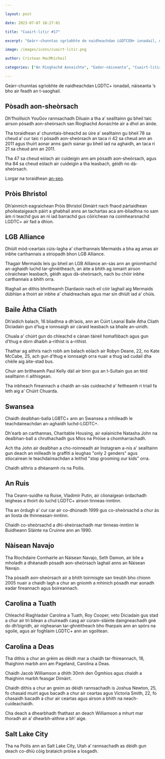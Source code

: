 ```yaml
---

layout: post

date: 2023-07-07 18:27:01

title: "Cuairt-litir #17"

excerpt: "Geàrr-chunntas sgrìobhte de naidheachdan LGDTCEN+ ionadail, nàiseanta ‘s bho air feadh an t-saoghail."

image: /images/icons/cuairt-litir.png

author: Crìstean MacMhìcheil

categories: ["An Rìoghachd Aonaichte", "Eadar-nàiseanta", "Cuairt-litir", "Èirinn", "Foghlam", "Lagh", "Poileataigs", "Pròis", "Slàinte"]

---
```


Geàrr-chunntas sgrìobhte de naidheachdan LGDTC+ ionadail, nàiseanta ‘s bho air feadh an t-saoghail.

## Pòsadh aon-sheòrsach

Dh’fhoillsich YouGov rannsachadh Diluain a tha a’ sealltainn gu bheil taic airson pòsadh aon-sheòrsach san Rìoghachd Aonaichte air a dhol an àirde.

Tha toraidhean a’ chunntais-bheachd as ùire a’ sealltainn gu bheil 78 sa cheud a’ cur taic ri pòsadh aon-sheòrsach an taca ri 42 sa cheud ann an 2011 agus thuirt aonar anns gach sianar gu bheil iad na aghaidh, an taca ri 21 sa cheud ann an 2011.

Tha 47 sa cheud eòlach air cuideigin ann am pòsadh aon-sheòrsach, agus tha 84 sa cheud eòlach air cuideigin a tha leasbach, gèidh no dà-sheòrsach.

Lorgar na toraidhean [an-seo](https://yougov.co.uk/topics/society/articles-reports/2023/07/03/record-number-britons-support-same-sex-marriage-10).

## Pròis Bhristol

Dh’ainmich eagraichean Pròis Bhristol Dimàirt nach fhaod pàrtaidhean phoileataigeach pàirt a ghabhail anns an tachartas aca am-bliadhna no sam àm ri teachd gus an nì iad barrachd gus còirichean na coimhearsnachd LGDTC+ air fad a dhìon.

## LGB Alliance

Dhiùlt mòd-ceartais cùis-lagha a’ charthannais Mermaids a bha ag amas air inbhe carthannais a striopadh bhon LGB Alliance.

Thagair Mermaids leis gu bheil an LGB Alliance an-sàs ann an gnìomhachd an-aghaidh luchd tar-ghnèitheach, an àite a bhith ag iomairt airson còraichean leasbach, gèidh agus dà-sheòrsach, nach bu chòir inbhe carthannais a bhith orra.

Riaghail an dithis bhritheamh Diardaoin nach eil còir laghail aig Mermaids dùbhlan a thoirt air inbhe a' chaidreachais agus mar sin dhiùlt iad a' chùis.

## Baile Àtha Cliath

Dh’aidich balach, 16 bliadhna a dh’aois, ann an Cúirt Leanaí Baile Átha Cliath Diciadain gun d’tug e ionnsaigh air càraid leasbach sa bhaile an-uiridh.

Chuala a' chùirt gun do chleachd e cànan tàireil homafòbach agus gun d'thug e dòrn dhaibh a-rithist is a-rithist.

Thathar ag aithris nach robh am balach eòlach air Robyn Deane, 22, no Kate McCabe, 25, ach gun d’thug e ionnsaigh orra nuair a thug iad cudail dha chèile aig àite-stad bus.

Chuir am britheamh Paul Kelly dàil air binn gus an t-Sultain gus an tèid sealltainn ri aithisgean.

Tha inbheach fireannach a chaidh an-sàs cuideachd a' feitheamh ri triail fa leth aig a' Chúirt Chuarda.

## Swansea

Chaidh dealbhan-balla LGBTC+ ann an Swansea a mhilleadh le teachdaireachdan an-aghaidh luchd-LGDTC+.

Dh'earb an carthannas, Charitable Housing, air ealainiche Natasha John na dealbhan-ball a chruthachadh gus Mìos na Pròise a chomharrachadh.

Ach tha John air dealbhan a cho-roinneadh air Instagram a-nis a' sealltainn gun deach an milleadh le graffiti a leughas "only 2 genders" agus stiocairean le teachdaireachdan a leithid "stop grooming our kids" orra.

Chaidh aithris a dhèanamh ris na Poilis.

## An Ruis

Tha Ceann-suidhe na Ruise, Vladimir Putin, air clionaigean òrdachadh leigheas a thoirt do luchd LGDTC+ airson tinneas-inntinn.

Tha an òrdugh a' cur car air co-dhùnadh 1999 gus co-sheòrsachd a chur às an liosta de thinneasan-inntinn.

Chaidh co-sheòrsachd a dhì-sheòrsachadh mar tinneas-inntinn le Buidheann Slàinte na Cruinne ann an 1990.

## Nàisean Navajo

Tha Riochdaire Comhairle an Nàisean Navajo, Seth Damon, air bile a mholadh a dhèanadh pòsadh aon-sheòrsach laghail anns an Nàisean Navajo.

Tha pòsadh aon-sheòrsach air a bhith toirmisgte san treubh bho chionn 2005 nuair a chaidh lagh a chur an gnìomh a mhìnich pòsadh mar aonadh eadar fireannach agus boireannach.

## Carolina a Tuath

Chleachd Riaghladair Carolina a Tuath, Roy Cooper, veto Diciadain gus stad a chur air trì bilean a chuireadh casg air cùram-slàinte daingneachadh gnè do dh’òigridh, air nigheanan tar-ghnèitheach bho fharpais ann an spòrs na sgoile, agus air foghlaim LGDTC+ ann an sgoiltean.

## Carolina a Deas

Tha dithis a chur an grèim as dèidh mar a chaidh tar-fhireannach, 18, fhaighinn marbh ann am Pageland, Carolina a Deas.

Chaidh Jacob Williamson a dhìth 30mh den Ògmhios agus chaidh a fhaighinn marbh feasgar Dimàirt.

Chaidh dithis a chur an greim as dèidh rannsachadh is Joshua Newton, 25, fo chasaid muirt agus bacadh a chur air ceartas agus Victoria Smith, 22, fo chasaidh bacadh a chur air ceartas agus airson a bhith na neach-cuideachaidh.

Cha deach a dhearbhadh fhathast an deach Williamson a mhurt mar thoradh air a’ dhearbh-aithne a bh’ aige.

## Salt Lake City

Tha na Poilis ann an Salt Lake City, Utah a’ rannsachadh as dèidh gun deach co-dhiù còig brataich pròise a losgadh.
